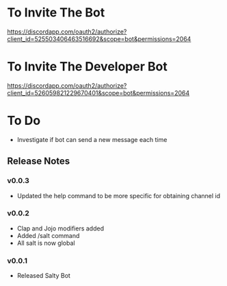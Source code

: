 # To Invite The Bot
https://discordapp.com/oauth2/authorize?client_id=525503406463516692&scope=bot&permissions=2064

# To Invite The Developer Bot
https://discordapp.com/oauth2/authorize?client_id=526059821229670401&scope=bot&permissions=2064

# To Do
* Investigate if bot can send a new message each time

## Release Notes

### v0.0.3
* Updated the help command to be more specific for obtaining channel id

### v0.0.2
* Clap and Jojo modifiers added
* Added /salt command
* All salt is now global

### v0.0.1
* Released Salty Bot